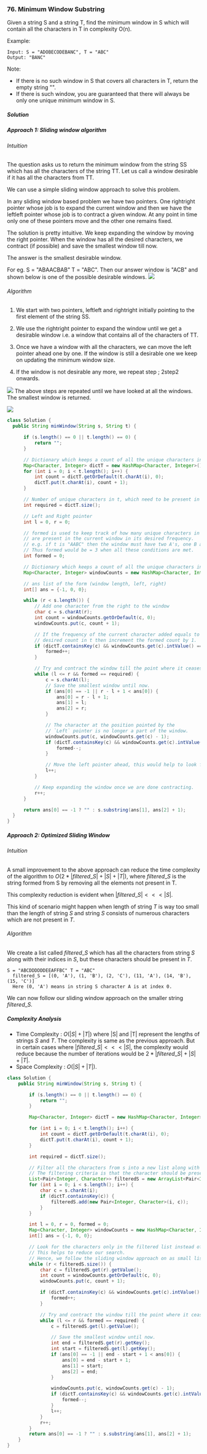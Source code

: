 ### 76. Minimum Window Substring

Given a string S and a string T, find the minimum window in S which will contain all the characters in T in complexity O(n).

Example:
```
Input: S = "ADOBECODEBANC", T = "ABC"
Output: "BANC"
```

Note:

- If there is no such window in S that covers all characters in T, return the empty string "".
- If there is such window, you are guaranteed that there will always be only one unique minimum window in S.

##### Solution

##### Approach 1: Sliding window algorithm
###### Intuition

The question asks us to return the minimum window from the string SS which has all the characters of the string TT. Let us call a window desirable if it has all the characters from TT.

We can use a simple sliding window approach to solve this problem.

In any sliding window based problem we have two pointers. One rightright pointer whose job is to expand the current window and then we have the leftleft pointer whose job is to contract a given window. At any point in time only one of these pointers move and the other one remains fixed.

The solution is pretty intuitive. We keep expanding the window by moving the right pointer. When the window has all the desired characters, we contract (if possible) and save the smallest window till now.

The answer is the smallest desirable window.

For eg. S = "ABAACBAB" T = "ABC". Then our answer window is "ACB" and shown below is one of the possible desirable windows.
![](https://leetcode.com/problems/minimum-window-substring/Figures/76/76_Minimum_Window_Substring_1.png)

###### Algorithm

1. We start with two pointers, leftleft and rightright initially pointing to the first element of the string SS.

2. We use the rightright pointer to expand the window until we get a desirable window i.e. a window that contains all of the characters of TT.

3. Once we have a window with all the characters, we can move the left pointer ahead one by one. If the window is still a desirable one we keep on updating the minimum window size.

4. If the window is not desirable any more, we repeat step \; 2step2 onwards.

![](https://leetcode.com/problems/minimum-window-substring/Figures/76/76_Minimum_Window_Substring_2.png)
The above steps are repeated until we have looked at all the windows. The smallest window is returned.

![](https://leetcode.com/problems/minimum-window-substring/Figures/76/76_Minimum_Window_Substring_3.png)

```java
class Solution {
  public String minWindow(String s, String t) {

      if (s.length() == 0 || t.length() == 0) {
          return "";
      }

      // Dictionary which keeps a count of all the unique characters in t.
      Map<Character, Integer> dictT = new HashMap<Character, Integer>();
      for (int i = 0; i < t.length(); i++) {
          int count = dictT.getOrDefault(t.charAt(i), 0);
          dictT.put(t.charAt(i), count + 1);
      }

      // Number of unique characters in t, which need to be present in the desired window.
      int required = dictT.size();

      // Left and Right pointer
      int l = 0, r = 0;

      // formed is used to keep track of how many unique characters in t
      // are present in the current window in its desired frequency.
      // e.g. if t is "AABC" then the window must have two A's, one B and one C.
      // Thus formed would be = 3 when all these conditions are met.
      int formed = 0;

      // Dictionary which keeps a count of all the unique characters in the current window.
      Map<Character, Integer> windowCounts = new HashMap<Character, Integer>();

      // ans list of the form (window length, left, right)
      int[] ans = {-1, 0, 0};

      while (r < s.length()) {
          // Add one character from the right to the window
          char c = s.charAt(r);
          int count = windowCounts.getOrDefault(c, 0);
          windowCounts.put(c, count + 1);

          // If the frequency of the current character added equals to the
          // desired count in t then increment the formed count by 1.
          if (dictT.containsKey(c) && windowCounts.get(c).intValue() == dictT.get(c).intValue()) {
              formed++;
          }

          // Try and contract the window till the point where it ceases to be 'desirable'.
          while (l <= r && formed == required) {
              c = s.charAt(l);
              // Save the smallest window until now.
              if (ans[0] == -1 || r - l + 1 < ans[0]) {
                  ans[0] = r - l + 1;
                  ans[1] = l;
                  ans[2] = r;
              }

              // The character at the position pointed by the
              // `Left` pointer is no longer a part of the window.
              windowCounts.put(c, windowCounts.get(c) - 1);
              if (dictT.containsKey(c) && windowCounts.get(c).intValue() < dictT.get(c).intValue()) {
                  formed--;
              }

              // Move the left pointer ahead, this would help to look for a new window.
              l++;
          }

          // Keep expanding the window once we are done contracting.
          r++;   
      }

      return ans[0] == -1 ? "" : s.substring(ans[1], ans[2] + 1);
  }
}
```

##### Approach 2: Optimized Sliding Window
###### Intuition

A small improvement to the above approach can reduce the time complexity of the algorithm to $O(2*|filtered\_S| + |S| + |T|)$, where $filtered\_S$ is the string formed from S by removing all the elements not present in T.

This complexity reduction is evident when $|filtered\_S| <<< |S|$.

This kind of scenario might happen when length of string $T$ is way too small than the length of string $S$ and string $S$ consists of numerous characters which are not present in $T$.

###### Algorithm

We create a list called $filtered\_S$ which has all the characters from string $S$ along with their indices in $S$, but these characters should be present in $T$.

```
S = "ABCDDDDDDEEAFFBC" T = "ABC"
  filtered_S = [(0, 'A'), (1, 'B'), (2, 'C'), (11, 'A'), (14, 'B'), (15, 'C')]
  Here (0, 'A') means in string S character A is at index 0.
```

We can now follow our sliding window approach on the smaller string $filtered\_S$.

##### Complexity Analysis

- Time Complexity : $O(|S| + |T|)$ where |S| and |T| represent the lengths of strings $S$ and $T$. The complexity is same as the previous approach. But in certain cases where $|filtered\_S| <<< |S|$, the complexity would reduce because the number of iterations would be $2*|filtered\_S| + |S| + |T|$.
- Space Complexity : $O(|S| + |T|)$.

```java
class Solution {
    public String minWindow(String s, String t) {

        if (s.length() == 0 || t.length() == 0) {
            return "";
        }

        Map<Character, Integer> dictT = new HashMap<Character, Integer>();

        for (int i = 0; i < t.length(); i++) {
            int count = dictT.getOrDefault(t.charAt(i), 0);
            dictT.put(t.charAt(i), count + 1);
        }

        int required = dictT.size();

        // Filter all the characters from s into a new list along with their index.
        // The filtering criteria is that the character should be present in t.
        List<Pair<Integer, Character>> filteredS = new ArrayList<Pair<Integer, Character>>();
        for (int i = 0; i < s.length(); i++) {
            char c = s.charAt(i);
            if (dictT.containsKey(c)) {
                filteredS.add(new Pair<Integer, Character>(i, c));
            }
        }

        int l = 0, r = 0, formed = 0;
        Map<Character, Integer> windowCounts = new HashMap<Character, Integer>();  
        int[] ans = {-1, 0, 0};

        // Look for the characters only in the filtered list instead of entire s.
        // This helps to reduce our search.
        // Hence, we follow the sliding window approach on as small list.
        while (r < filteredS.size()) {
            char c = filteredS.get(r).getValue();
            int count = windowCounts.getOrDefault(c, 0);
            windowCounts.put(c, count + 1);

            if (dictT.containsKey(c) && windowCounts.get(c).intValue() == dictT.get(c).intValue()) {
                formed++;
            }

            // Try and contract the window till the point where it ceases to be 'desirable'.
            while (l <= r && formed == required) {
                c = filteredS.get(l).getValue();

                // Save the smallest window until now.
                int end = filteredS.get(r).getKey();
                int start = filteredS.get(l).getKey();
                if (ans[0] == -1 || end - start + 1 < ans[0]) {
                    ans[0] = end - start + 1;
                    ans[1] = start;
                    ans[2] = end;
                }

                windowCounts.put(c, windowCounts.get(c) - 1);
                if (dictT.containsKey(c) && windowCounts.get(c).intValue() < dictT.get(c).intValue()) {
                    formed--;
                }
                l++;
            }
            r++;   
        }
        return ans[0] == -1 ? "" : s.substring(ans[1], ans[2] + 1);
    }
}
```